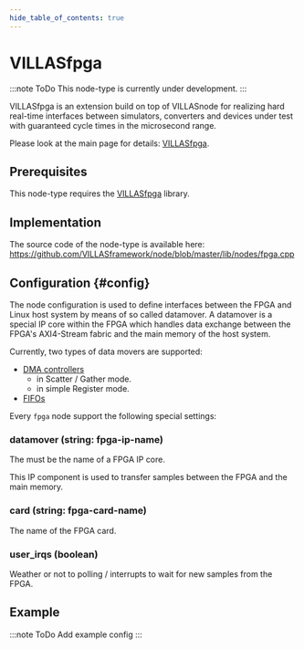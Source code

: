 ```yaml
---
hide_table_of_contents: true
---
```


# VILLASfpga

:::note ToDo
This node-type is currently under development.
:::

VILLASfpga is an extension build on top of VILLASnode for realizing hard real-time interfaces between simulators, converters and devices under test with guaranteed cycle times in the microsecond range.

Please look at the main page for details: [VILLASfpga](../../fpga/index.md).

## Prerequisites

This node-type requires the [VILLASfpga](https://github.com/VILLASframework/fpga) library.

## Implementation

The source code of the node-type is available here:
https://github.com/VILLASframework/node/blob/master/lib/nodes/fpga.cpp

## Configuration {#config}

The node configuration is used to define interfaces between the FPGA and Linux host system by means of so called datamover.
A datamover is a special IP core within the FPGA which handles data exchange between the FPGA's AXI4-Stream fabric and the main memory of the host system.

Currently, two types of data movers are supported:

 - [DMA controllers](https://www.xilinx.com/products/intellectual-property/axi_dma.html)
   - in Scatter / Gather mode.
   - in simple Register mode.
 - [FIFOs](https://www.xilinx.com/products/intellectual-property/axi_fifo.html)

Every `fpga` node support the following special settings:

### datamover (string: fpga-ip-name)

The must be the name of a FPGA IP core.

This IP component is used to transfer samples between the FPGA and the main memory.

### card (string: fpga-card-name)

The name of the FPGA card.

### user_irqs (boolean)

Weather or not to polling / interrupts to wait for new samples from the FPGA.

## Example

:::note ToDo
Add example config
:::
